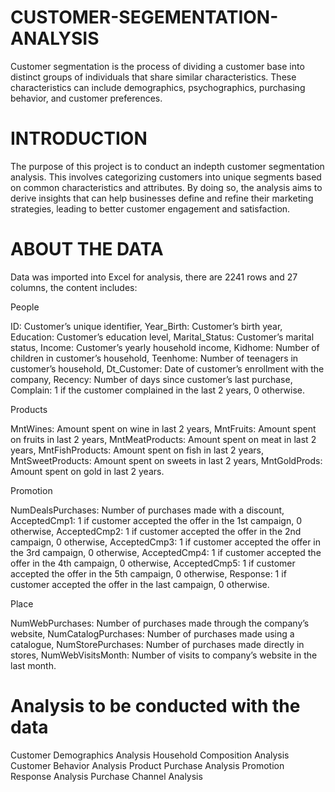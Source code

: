 # CUSTOMER-SEGEMENTATION-ANALYSIS
Customer segmentation is the process of dividing a customer base into distinct groups of individuals that share similar characteristics. These characteristics can include demographics, psychographics, purchasing behavior, and customer preferences.
# INTRODUCTION
The purpose of this project is to conduct an indepth customer segmentation analysis. This involves categorizing customers into unique segments based on common characteristics and attributes. By doing so, the analysis aims to derive insights that can help businesses define and refine their marketing strategies, leading to better customer engagement and satisfaction.
# ABOUT THE DATA
Data was imported into Excel for analysis, there are 2241 rows and 27 columns, the content includes:

People

ID: Customer’s unique identifier, Year_Birth: Customer’s birth year, Education: Customer’s education level, Marital_Status: Customer’s marital status, Income: Customer’s yearly household income, Kidhome: Number of children in customer’s household, Teenhome: Number of teenagers in customer’s household, Dt_Customer: Date of customer’s enrollment with the company, Recency: Number of days since customer’s last purchase, Complain: 1 if the customer complained in the last 2 years, 0 otherwise.

Products

MntWines: Amount spent on wine in last 2 years, MntFruits: Amount spent on fruits in last 2 years, MntMeatProducts: Amount spent on meat in last 2 years, MntFishProducts: Amount spent on fish in last 2 years, MntSweetProducts: Amount spent on sweets in last 2 years, MntGoldProds: Amount spent on gold in last 2 years.

Promotion

NumDealsPurchases: Number of purchases made with a discount, AcceptedCmp1: 1 if customer accepted the offer in the 1st campaign, 0 otherwise, AcceptedCmp2: 1 if customer accepted the offer in the 2nd campaign, 0 otherwise, AcceptedCmp3: 1 if customer accepted the offer in the 3rd campaign, 0 otherwise, AcceptedCmp4: 1 if customer accepted the offer in the 4th campaign, 0 otherwise, AcceptedCmp5: 1 if customer accepted the offer in the 5th campaign, 0 otherwise, Response: 1 if customer accepted the offer in the last campaign, 0 otherwise.

Place

NumWebPurchases: Number of purchases made through the company’s website, NumCatalogPurchases: Number of purchases made using a catalogue, NumStorePurchases: Number of purchases made directly in stores, NumWebVisitsMonth: Number of visits to company’s website in the last month.

# Analysis to be conducted with the data

Customer Demographics Analysis
Household Composition Analysis
Customer Behavior Analysis
Product Purchase Analysis
Promotion Response Analysis
Purchase Channel Analysis

